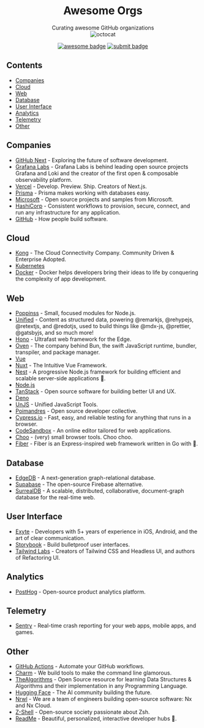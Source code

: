 <div align="center">

# Awesome Orgs
Curating awesome GitHub organizations  
![octocat](https://github.githubassets.com/images/icons/emoji/hearts_around.png)

[![awesome badge](https://img.shields.io/badge/-awesome-black?logo=awesome-lists)](https://awesome.re)
[![submit badge](https://img.shields.io/badge/-submit%20an%20org-black?logo=stackblitz)](https://github.com/beansource/awesome-orgs/issues/new?assignees=eric-hc%2Cswand0g&labels=new+org&template=new-org.yaml&title=new+org%3A+)

</div>

## Contents
<!-- @toc -->
- [Companies](#companies)
- [Cloud](#cloud)
- [Web](#web)
- [Database](#database)
- [User Interface](#user-interface)
- [Analytics](#analytics)
- [Telemetry](#telemetry)
- [Other](#other)

## Companies
<!-- @companies -->
- [GitHub Next](https://github.com/githubnext) - Exploring the future of software development.
- [Grafana Labs](https://github.com/grafana) - Grafana Labs is behind leading open source projects Grafana and Loki and the creator of the first open & composable observability platform.
- [Vercel](https://github.com/vercel) - Develop. Preview. Ship. Creators of Next.js.
- [Prisma](https://github.com/prisma) - Prisma makes working with databases easy.
- [Microsoft](https://github.com/microsoft) - Open source projects and samples from Microsoft.
- [HashiCorp](https://github.com/hashicorp) - Consistent workflows to provision, secure, connect, and run any infrastructure for any application.
- [GitHub](https://github.com/github) - How people build software.

## Cloud
<!-- @cloud -->
- [Kong](https://github.com/Kong) - The Cloud Connectivity Company. Community Driven & Enterprise Adopted.
- [Kubernetes](https://github.com/kubernetes)
- [Docker](https://github.com/docker) - Docker helps developers bring their ideas to life by conquering the complexity of app development.

## Web
<!-- @web -->
- [Poppinss](https://github.com/poppinss) - Small, focused modules for Node.js.
- [Unified](https://github.com/unifiedjs) - Content as structured data, powering @remarkjs, @rehypejs, @retextjs, and @redotjs, used to build things like @mdx-js, @prettier, @gatsbyjs, and so much more!
- [Hono](https://github.com/honojs) - Ultrafast web framework for the Edge.
- [Oven](https://github.com/oven-sh) - The company behind Bun, the swift JavaScript runtime, bundler, transpiler, and package manager.
- [Vue](https://github.com/vuejs)
- [Nuxt](https://github.com/nuxt) - The Intuitive Vue Framework.
- [Nest](https://github.com/nestjs) - A progressive Node.js framework for building efficient and scalable server-side applications 🚀.
- [Node.js](https://github.com/nodejs)
- [TanStack](https://github.com/TanStack) - Open source software for building better UI and UX.
- [Deno](https://github.com/denoland)
- [UnJS](https://github.com/unjs) - Unified JavaScript Tools.
- [Poimandres](https://github.com/pmndrs) - Open source developer collective.
- [Cypress.io](https://github.com/cypress-io) - Fast, easy, and reliable testing for anything that runs in a browser.
- [CodeSandbox](https://github.com/codesandbox) - An online editor tailored for web applications.
- [Choo](https://github.com/choojs) - (very) small browser tools. Choo choo.
- [Fiber](https://github.com/gofiber) - Fiber is an Express-inspired web framework written in Go with 💖.

## Database
<!-- @database -->
- [EdgeDB](https://github.com/edgedb) - A next-generation graph-relational database.
- [Supabase](https://github.com/supabase) - The open-source Firebase alternative.
- [SurrealDB](https://github.com/surrealdb) - A scalable, distributed, collaborative, document-graph database for the real-time web.

## User Interface
<!-- @user-interface -->
- [Exyte](https://github.com/exyte) - Developers with 5+ years of experience in iOS, Android, and the art of clear communication.
- [Storybook](https://github.com/storybookjs) - Build bulletproof user interfaces.
- [Tailwind Labs](https://github.com/tailwindlabs) - Creators of Tailwind CSS and Headless UI, and authors of Refactoring UI.

## Analytics
<!-- @analytics -->
- [PostHog](https://github.com/PostHog) - Open-source product analytics platform.

## Telemetry
<!-- @telemetry -->
- [Sentry](https://github.com/getsentry) - Real-time crash reporting for your web apps, mobile apps, and games.

## Other
<!-- @other -->
- [GitHub Actions](https://github.com/actions) - Automate your GitHub workflows.
- [Charm](https://github.com/charmbracelet) - We build tools to make the command line glamorous.
- [TheAlgorithms](https://github.com/thealgorithms) - Open Source resource for learning Data Structures & Algorithms and their implementation in any Programming Language.
- [Hugging Face](https://github.com/huggingface) - The AI community building the future.
- [Nrwl](https://github.com/nrwl) - We are a team of engineers building open-source software: Nx and Nx Cloud.
- [Z-Shell](https://github.com/z-shell) - Open-source society passionate about Zsh.
- [ReadMe](https://github.com/readmeio) - Beautiful, personalized, interactive developer hubs 🦉.
